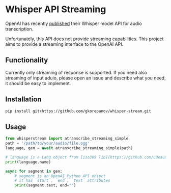 # Whisper API Streaming

OpenAI has recently [published](https://platform.openai.com/docs/api-reference/audio/create) their Whisper model API for audio transcription.

Unfortunately, this API does not provide streaming capabilities. This project aims to provide a streaming interface to the OpenAI API.


## Functionality
Currently only streaming of response is supported. If you need also streaming of input aduio, please open an issue and describe what you need, it should be easy to implement.


## Installation

```bash
pip install git+https://github.com/gkorepanov/whisper-stream.git
```

## Usage

```python
from whisperstream import atranscribe_streaming_simple
path = '/path/to/your/audio/file.ogg'
language, gen = await atranscribe_streaming_simple(path)

# language is a Lang object from [iso369 lib](https://github.com/LBeaudoux/iso639)
print(language.name)

async for segment in gen:
    # segment is an OpenAI Python API object
    # it has `start`, `end`, `text` attributes
    print(segment.text, end="")

